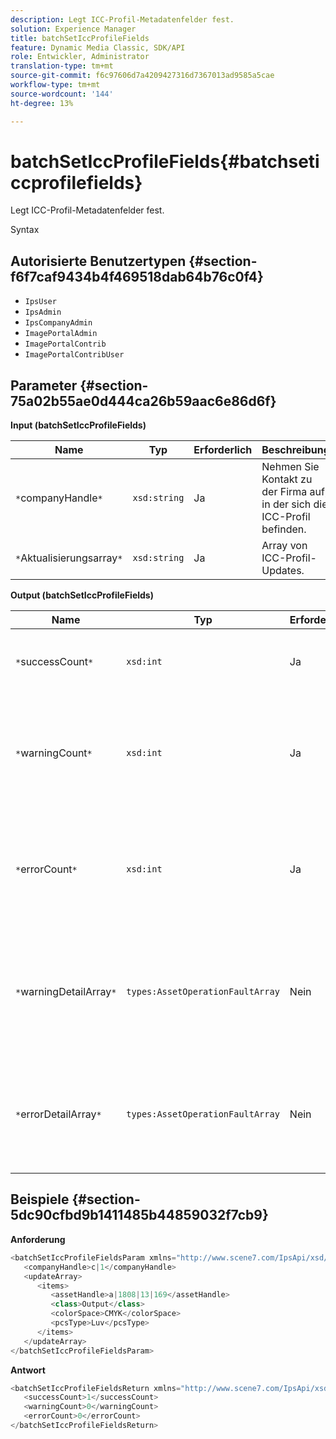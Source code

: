 ```yaml
---
description: Legt ICC-Profil-Metadatenfelder fest.
solution: Experience Manager
title: batchSetIccProfileFields
feature: Dynamic Media Classic, SDK/API
role: Entwickler, Administrator
translation-type: tm+mt
source-git-commit: f6c97606d7a4209427316d7367013ad9585a5cae
workflow-type: tm+mt
source-wordcount: '144'
ht-degree: 13%

---
```



# batchSetIccProfileFields{#batchseticcprofilefields}

Legt ICC-Profil-Metadatenfelder fest.

Syntax

## Autorisierte Benutzertypen {#section-f6f7caf9434b4f469518dab64b76c0f4}

* `IpsUser`
* `IpsAdmin`
* `IpsCompanyAdmin`
* `ImagePortalAdmin`
* `ImagePortalContrib`
* `ImagePortalContribUser`

## Parameter {#section-75a02b55ae0d444ca26b59aac6e86d6f}

**Input (batchSetIccProfileFields)**

| Name | Typ | Erforderlich | Beschreibung |
|---|---|---|---|
| `*`companyHandle`*` | `xsd:string` | Ja | Nehmen Sie Kontakt zu der Firma auf, in der sich die ICC-Profil befinden. |
| `*`Aktualisierungsarray`*` | `xsd:string` | Ja | Array von ICC-Profil-Updates. |

**Output (batchSetIccProfileFields)**

| Name | Typ | Erforderlich | Beschreibung |
|---|---|---|---|
| `*`successCount`*` | `xsd:int` | Ja | Die Anzahl der erfolgreich eingerichteten ICC-Profil-Felder. |
| `*`warningCount`*` | `xsd:int` | Ja | Die Anzahl der Warnungen, die generiert wurden, wenn der Vorgang versuchte, die ICC-Profil-Felder festzulegen. |
| `*`errorCount`*` | `xsd:int` | Ja | Die Anzahl der Fehler, die beim Versuch des Vorgangs generiert wurden, die ICC-Profil-Felder festzulegen. |
| `*`warningDetailArray`*` | `types:AssetOperationFaultArray` | Nein | Das Array mit Details zu den Assets, die Warnungen generiert haben, wenn der Vorgang versuchte, die Aktualisierungen anzuwenden. |
| `*`errorDetailArray`*` | `types:AssetOperationFaultArray` | Nein | Das Array mit Details zu den Assets, die Fehler generiert haben, wenn der Vorgang versuchte, die Aktualisierungen anzuwenden. |

## Beispiele {#section-5dc90cfbd9b1411485b44859032f7cb9}

**Anforderung**

```java
<batchSetIccProfileFieldsParam xmlns="http://www.scene7.com/IpsApi/xsd/2009-07-31">
   <companyHandle>c|1</companyHandle>
   <updateArray>
      <items>
         <assetHandle>a|1808|13|169</assetHandle>
         <class>Output</class>
         <colorSpace>CMYK</colorSpace>
         <pcsType>Luv</pcsType>
      </items>
   </updateArray>
</batchSetIccProfileFieldsParam>
```

**Antwort**

```java
<batchSetIccProfileFieldsReturn xmlns="http://www.scene7.com/IpsApi/xsd/2009-07-31">
   <successCount>1</successCount>
   <warningCount>0</warningCount>
   <errorCount>0</errorCount>
</batchSetIccProfileFieldsReturn>
```

